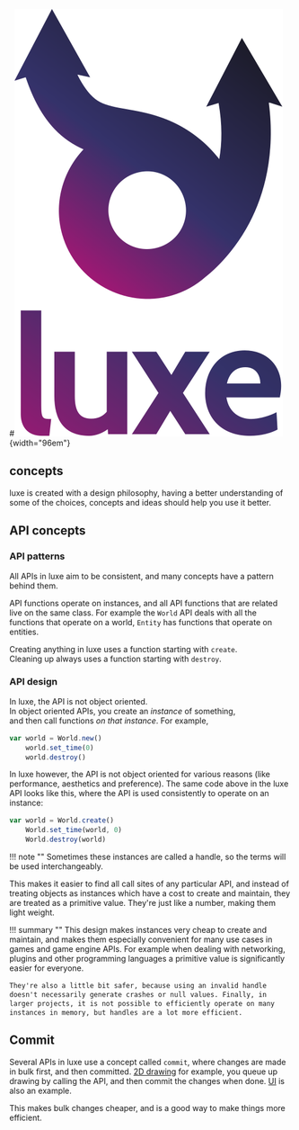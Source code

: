 #![](../images/luxe-dark.svg){width="96em"}

## concepts

luxe is created with a design philosophy, having a better understanding of some of the choices, concepts and ideas should help you use it better.

## API concepts

### API patterns

All APIs in luxe aim to be consistent, and many concepts have a pattern behind them.   

API functions operate on instances, and all API functions that are related live on the same class. For example the `World` API deals with all the functions that operate on a world, `Entity` has functions that operate on entities.

Creating anything in luxe uses a function starting with `create`.   
Cleaning up always uses a function starting with `destroy`.   

### API design

In luxe, the API is not object oriented.   
In object oriented APIs, you create an _instance_ of something,    
and then call functions _on that instance_. For example,

```js
var world = World.new()
    world.set_time(0)
    world.destroy()
```

In luxe however, the API is not object oriented for various reasons (like performance, aesthetics and preference). The same code above in the luxe API looks like this, where the API is used consistently to operate on an instance:

```js
var world = World.create()
    World.set_time(world, 0)
    World.destroy(world)
```

!!! note ""
    Sometimes these instances are called a handle, so the terms will be used interchangeably.

This makes it easier to find all call sites of any particular API, and instead of treating objects as instances which have a cost to create and maintain, they are treated as a primitive value. They're just like a number, making them light weight. 

!!! summary ""
    This design makes instances very cheap to create and maintain, and makes them especially convenient for many use cases in games and game engine APIs. For example when dealing with networking, plugins and other programming languages a primitive value is significantly easier for everyone.

    They're also a little bit safer, because using an invalid handle doesn't necessarily generate crashes or null values. Finally, in larger projects, it is not possible to efficiently operate on many instances in memory, but handles are a lot more efficient.

## Commit 

Several APIs in luxe use a concept called `commit`, where changes are made in bulk first,
and then committed. [2D drawing](../../learn/drawing-2d) for example, you queue up
drawing by calling the API, and then commit the changes when done. [UI](../../learn/ui/intro/) is also an example.

This makes bulk changes cheaper, and is a good way to make things more efficient.
